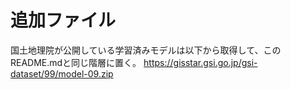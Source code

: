 # 追加ファイル
国土地理院が公開している学習済みモデルは以下から取得して、このREADME.mdと同じ階層に置く。
https://gisstar.gsi.go.jp/gsi-dataset/99/model-09.zip